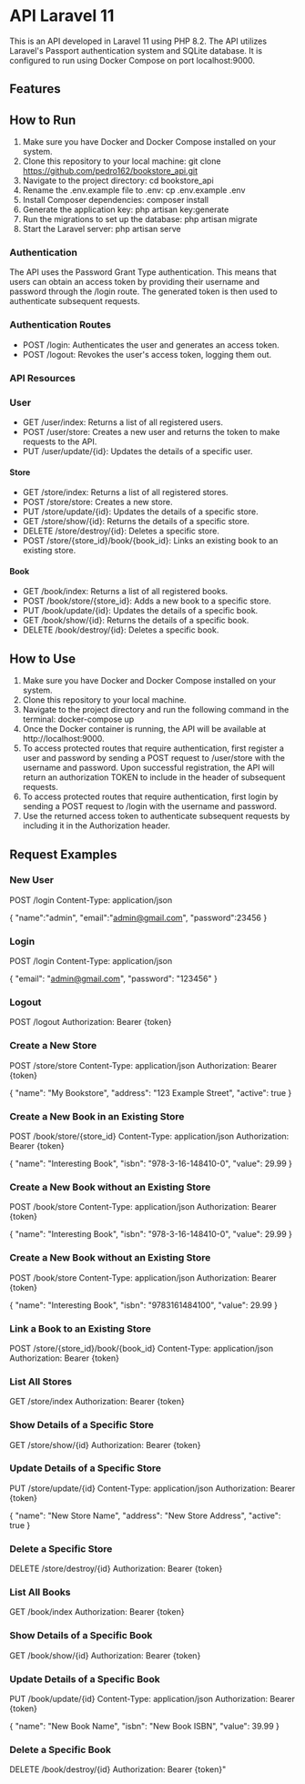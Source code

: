 # API Laravel 11

This is an API developed in Laravel 11 using PHP 8.2. The API utilizes Laravel's Passport authentication system and SQLite database. It is configured to run using Docker Compose on port localhost:9000.

## Features

## How to Run

1. Make sure you have Docker and Docker Compose installed on your system.
2. Clone this repository to your local machine:
	git clone https://github.com/pedro162/bookstore_api.git
3. Navigate to the project directory:
	cd bookstore_api
4. Rename the .env.example file to .env:
	cp .env.example .env
5. Install Composer dependencies:
	composer install
6. Generate the application key:
	php artisan key:generate
7. Run the migrations to set up the database:
	php artisan migrate
8. Start the Laravel server:
	php artisan serve


### Authentication

The API uses the Password Grant Type authentication. This means that users can obtain an access token by providing their username and password through the /login route. The generated token is then used to authenticate subsequent requests.

### Authentication Routes

- POST /login: Authenticates the user and generates an access token.
- POST /logout: Revokes the user's access token, logging them out.

### API Resources

### User
- GET /user/index: Returns a list of all registered users.
- POST /user/store: Creates a new user and returns the token to make requests to the API.
- PUT /user/update/{id}: Updates the details of a specific user.

#### Store

- GET /store/index: Returns a list of all registered stores.
- POST /store/store: Creates a new store.
- PUT /store/update/{id}: Updates the details of a specific store.
- GET /store/show/{id}: Returns the details of a specific store.
- DELETE /store/destroy/{id}: Deletes a specific store.
- POST /store/{store_id}/book/{book_id}: Links an existing book to an existing store.

#### Book

- GET /book/index: Returns a list of all registered books.
- POST /book/store/{store_id}: Adds a new book to a specific store.
- PUT /book/update/{id}: Updates the details of a specific book.
- GET /book/show/{id}: Returns the details of a specific book.
- DELETE /book/destroy/{id}: Deletes a specific book.

## How to Use

1. Make sure you have Docker and Docker Compose installed on your system.
2. Clone this repository to your local machine.
3. Navigate to the project directory and run the following command in the terminal: docker-compose up
4. Once the Docker container is running, the API will be available at http://localhost:9000.
5. To access protected routes that require authentication, first register a user and password by sending a POST request to /user/store with the username and password. Upon successful registration, the API will return an authorization TOKEN to include in the header of subsequent requests.
6. To access protected routes that require authentication, first login by sending a POST request to /login with the username and password.
7. Use the returned access token to authenticate subsequent requests by including it in the Authorization header.

## Request Examples

### New User

POST /login
Content-Type: application/json

{
"name":"admin",
"email":"admin@gmail.com",
"password":23456
}

### Login

POST /login
Content-Type: application/json

{
"email": "admin@gmail.com",
"password": "123456"
}

### Logout

POST /logout
Authorization: Bearer {token}

### Create a New Store

POST /store/store
Content-Type: application/json
Authorization: Bearer {token}

{
"name": "My Bookstore",
"address": "123 Example Street",
"active": true
}

### Create a New Book in an Existing Store

POST /book/store/{store_id}
Content-Type: application/json
Authorization: Bearer {token}

{
"name": "Interesting Book",
"isbn": "978-3-16-148410-0",
"value": 29.99
}

### Create a New Book without an Existing Store

POST /book/store
Content-Type: application/json
Authorization: Bearer {token}

{
"name": "Interesting Book",
"isbn": "978-3-16-148410-0",
"value": 29.99
}

### Create a New Book without an Existing Store

POST /book/store
Content-Type: application/json
Authorization: Bearer {token}

{
"name": "Interesting Book",
"isbn": "9783161484100",
"value": 29.99
}

### Link a Book to an Existing Store

POST /store/{store_id}/book/{book_id}
Content-Type: application/json
Authorization: Bearer {token}

### List All Stores

GET /store/index
Authorization: Bearer {token}

### Show Details of a Specific Store

GET /store/show/{id}
Authorization: Bearer {token}

### Update Details of a Specific Store

PUT /store/update/{id}
Content-Type: application/json
Authorization: Bearer {token}

{
"name": "New Store Name",
"address": "New Store Address",
"active": true
}

### Delete a Specific Store

DELETE /store/destroy/{id}
Authorization: Bearer {token}

### List All Books

GET /book/index
Authorization: Bearer {token}

### Show Details of a Specific Book

GET /book/show/{id}
Authorization: Bearer {token}

### Update Details of a Specific Book

PUT /book/update/{id}
Content-Type: application/json
Authorization: Bearer {token}

{
"name": "New Book Name",
"isbn": "New Book ISBN",
"value": 39.99
}

### Delete a Specific Book

DELETE /book/destroy/{id}
Authorization: Bearer {token}"